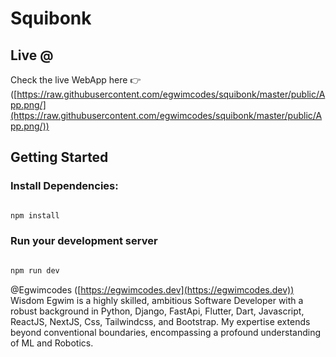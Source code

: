 # Squibonk

## Live @

Check the live WebApp here 👉️ ([https://raw.githubusercontent.com/egwimcodes/squibonk/master/public/App.png/](https://raw.githubusercontent.com/egwimcodes/squibonk/master/public/App.png/))

## Getting Started

### Install Dependencies:

```bash

npm install

```

### Run your development server
```bash

npm run dev

```

@Egwimcodes ([https://egwimcodes.dev](https://egwimcodes.dev))
Wisdom Egwim is a highly skilled, ambitious Software Developer with a robust background in Python, Django, FastApi, Flutter, Dart, Javascript, ReactJS, NextJS, Css, Tailwindcss, and Bootstrap. My expertise extends beyond conventional boundaries, encompassing a profound understanding of ML and Robotics.
